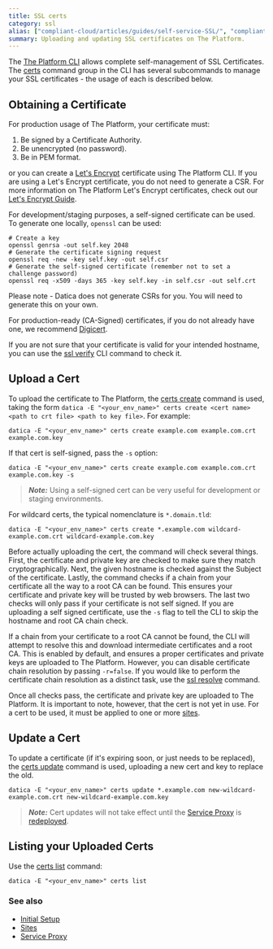 ```yaml
---
title: SSL certs
category: ssl
alias: ["compliant-cloud/articles/guides/self-service-SSL/", "compliant-cloud/articles/ssl-self-signed", "compliant-cloud/articles/ssl-verify"]
summary: Uploading and updating SSL certificates on The Platform.
---
```


The [The Platform CLI](/compliant-cloud/articles/cli-stratum) allows complete self-management of SSL Certificates. The [certs](/compliant-cloud/cli-reference#certs) command group in the CLI has several subcommands to manage your SSL certificates - the usage of each is described below.

## Obtaining a Certificate

For production usage of The Platform, your certificate must:

1. Be signed by a Certificate Authority.
2. Be unencrypted (no password).
3. Be in PEM format.

or you can create a [Let's Encrypt](https://letsencrypt.org) certificate using The Platform CLI. If you are using a Let's Encrypt certificate, you do not need to generate a CSR. For more information on The Platform Let's Encrypt certificates, check out our [Let's Encrypt Guide](//compliant-cloud/articles/guides/lets-encrypt/).

For development/staging purposes, a self-signed certificate can be used. To generate one locally, `openssl` can be used:

```
# Create a key
openssl genrsa -out self.key 2048
# Generate the certificate signing request
openssl req -new -key self.key -out self.csr
# Generate the self-signed certificate (remember not to set a challenge password)
openssl req -x509 -days 365 -key self.key -in self.csr -out self.crt
```

Please note - Datica does not generate CSRs for you. You will need to generate this on your own.

For production-ready (CA-Signed) certificates, if you do not already have one, we recommend [Digicert](https://www.digicert.com/).

If you are not sure that your certificate is valid for your intended hostname, you can use the [ssl verify](/compliant-cloud/cli-reference#ssl-verify) CLI command to check it.

## Upload a Cert

To upload the certificate to The Platform, the [certs create](/compliant-cloud/cli-reference#certs-create) command is used, taking the form `datica -E "<your_env_name>" certs create <cert name> <path to crt file> <path to key file>`. For example:

```
datica -E "<your_env_name>" certs create example.com example.com.crt example.com.key
```

If that cert is self-signed, pass the `-s` option:

```
datica -E "<your_env_name>" certs create example.com example.com.crt example.com.key -s
```

> ***Note:*** Using a self-signed cert can be very useful for development or staging environments.

For wildcard certs, the typical nomenclature is `*.domain.tld`:

```
datica -E "<your_env_name>" certs create *.example.com wildcard-example.com.crt wildcard-example.com.key
```

Before actually uploading the cert, the command will check several things. First, the certificate and private key are checked to make sure they match cryptographically. Next, the given hostname is checked against the Subject of the certificate. Lastly, the command checks if a chain from your certificate all the way to a root CA can be found. This ensures your certificate and private key will be trusted by web browsers. The last two checks will only pass if your certificate is not self signed. If you are uploading a self signed certificate, use the `-s` flag to tell the CLI to skip the hostname and root CA chain check.

If a chain from your certificate to a root CA cannot be found, the CLI will attempt to resolve this and download intermediate certificates and a root CA. This is enabled by default, and ensures a proper certificates and private keys are uploaded to The Platform. However, you can disable certificate chain resolution by passing `-r=false`. If you would like to perform the certificate chain resolution as a distinct task, use the [ssl resolve](/compliant-cloud/cli-reference#ssl-resolve) command.

Once all checks pass, the certificate and private key are uploaded to The Platform. It is important to note, however, that the cert is not yet in use. For a cert to be used, it must be applied to one or more [sites](/compliant-cloud/articles/concepts/sites).

## Update a Cert

To update a certificate (if it's expiring soon, or just needs to be replaced), the [certs update](/compliant-cloud/cli-reference#certs-update) command is used, uploading a new cert and key to replace the old.

```
datica -E "<your_env_name>" certs update *.example.com new-wildcard-example.com.crt new-wildcard-example.com.key
```

> ***Note:*** Cert updates will not take effect until the [Service Proxy](/compliant-cloud/articles/concepts/service-proxy) is [redeployed](/compliant-cloud/articles/concepts/services#redeploying).

## Listing your Uploaded Certs

Use the [certs list](/compliant-cloud/cli-reference#certs-list) command:

```
datica -E "<your_env_name>" certs list
```

### See also

* [Initial Setup](/compliant-cloud/articles/initial-setup)
* [Sites](/compliant-cloud/articles/concepts/sites)
* [Service Proxy](/compliant-cloud/articles/concepts/service-proxy)
